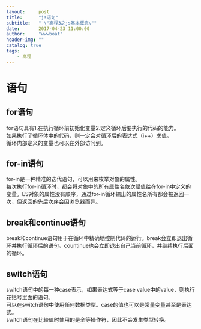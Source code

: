 ```yaml
---
layout:     post
title:      "js语句"
subtitle:   " \"高程3之js基本概念\""
date:       2017-04-23 11:00:00
author:     "wwwboat"
header-img: ""
catalog: true
tags:
    - 高程
---
```


# 语句
## for语句 
for语句具有1.在执行循环前初始化变量2.定义循环后要执行的代码的能力。
<br/>
如果执行了循环体中的代码，则一定会对循环后的表达式（i++）求值。<br/>
循环内部定义的变量也可以在外部访问到。

## for-in语句
for-in是一种精准的迭代语句，可以用来枚举对象的属性。<br/>
每次执行for-in循环时，都会将对象中的所有属性名依次赋值给在for-in中定义的变量。ES对象的属性没有顺序，通过for-in循环输出的属性名所有都会被返回一次，但返回的先后次序会因浏览器而异。


## break和continue语句
break和continue语句用于在循环中精确地控制代码的运行。break会立即退出循环并执行循环后的语句。countinue也会立即退出自己当前循环，并继续执行后面的循环。


## switch语句
switch语句中的每一种case表示，如果表达式等于case value中的value，则执行花括号里面的语句。<br/>
可以在switch语句中使用任何数据类型。case的值也可以是常量变量甚至是表达式。<br/>
switch语句在比较值时使用的是全等操作符，因此不会发生类型转换。

